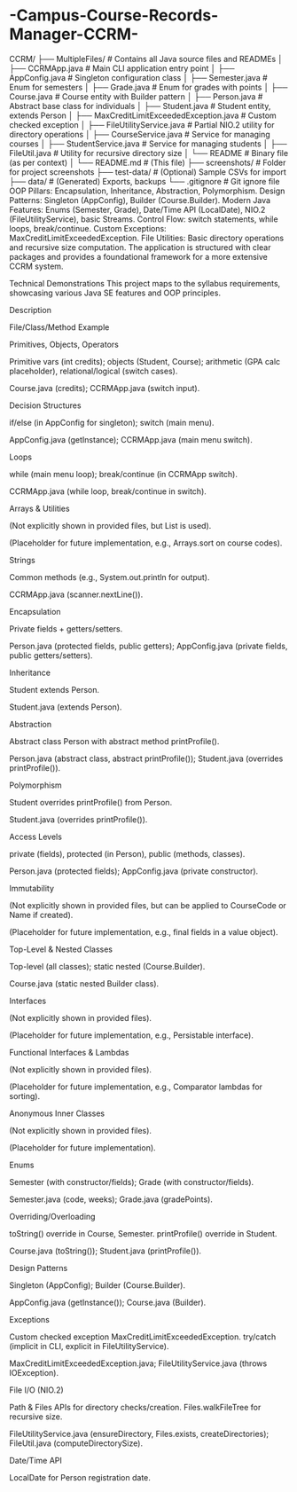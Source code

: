 # -Campus-Course-Records-Manager-CCRM-
CCRM/
├── MultipleFiles/            # Contains all Java source files and READMEs
│   ├── CCRMApp.java          # Main CLI application entry point
│   ├── AppConfig.java        # Singleton configuration class
│   ├── Semester.java         # Enum for semesters
│   ├── Grade.java            # Enum for grades with points
│   ├── Course.java           # Course entity with Builder pattern
│   ├── Person.java           # Abstract base class for individuals
│   ├── Student.java          # Student entity, extends Person
│   ├── MaxCreditLimitExceededException.java # Custom checked exception
│   ├── FileUtilityService.java # Partial NIO.2 utility for directory operations
│   ├── CourseService.java    # Service for managing courses
│   ├── StudentService.java   # Service for managing students
│   ├── FileUtil.java         # Utility for recursive directory size
│   └── README                # Binary file (as per context)
│   └── README.md             # (This file)
├── screenshots/              # Folder for project screenshots
├── test-data/                # (Optional) Sample CSVs for import
├── data/                     # (Generated) Exports, backups
└── .gitignore                # Git ignore file
OOP Pillars: Encapsulation, Inheritance, Abstraction, Polymorphism.
Design Patterns: Singleton (AppConfig), Builder (Course.Builder).
Modern Java Features: Enums (Semester, Grade), Date/Time API (LocalDate), NIO.2 (FileUtilityService), basic Streams.
Control Flow: switch statements, while loops, break/continue.
Custom Exceptions: MaxCreditLimitExceededException.
File Utilities: Basic directory operations and recursive size computation.
The application is structured with clear packages and provides a foundational framework for a more extensive CCRM system.


Technical Demonstrations
This project maps to the syllabus requirements, showcasing various Java SE features and OOP principles.



Description

File/Class/Method Example

Primitives, Objects, Operators

Primitive vars (int credits); objects (Student, Course); arithmetic (GPA calc placeholder), relational/logical (switch cases).

Course.java (credits); CCRMApp.java (switch input).

Decision Structures

if/else (in AppConfig for singleton); switch (main menu).

AppConfig.java (getInstance); CCRMApp.java (main menu switch).

Loops

while (main menu loop); break/continue (in CCRMApp switch).

CCRMApp.java (while loop, break/continue in switch).

Arrays & Utilities

(Not explicitly shown in provided files, but List is used).

(Placeholder for future implementation, e.g., Arrays.sort on course codes).

Strings

Common methods (e.g., System.out.println for output).

CCRMApp.java (scanner.nextLine()).

Encapsulation

Private fields + getters/setters.

Person.java (protected fields, public getters); AppConfig.java (private fields, public getters/setters).

Inheritance

Student extends Person.

Student.java (extends Person).

Abstraction

Abstract class Person with abstract method printProfile().

Person.java (abstract class, abstract printProfile()); Student.java (overrides printProfile()).

Polymorphism

Student overrides printProfile() from Person.

Student.java (overrides printProfile()).

Access Levels

private (fields), protected (in Person), public (methods, classes).

Person.java (protected fields); AppConfig.java (private constructor).

Immutability

(Not explicitly shown in provided files, but can be applied to CourseCode or Name if created).

(Placeholder for future implementation, e.g., final fields in a value object).

Top-Level & Nested Classes

Top-level (all classes); static nested (Course.Builder).

Course.java (static nested Builder class).

Interfaces

(Not explicitly shown in provided files).

(Placeholder for future implementation, e.g., Persistable interface).

Functional Interfaces & Lambdas

(Not explicitly shown in provided files).

(Placeholder for future implementation, e.g., Comparator lambdas for sorting).

Anonymous Inner Classes

(Not explicitly shown in provided files).

(Placeholder for future implementation).

Enums

Semester (with constructor/fields); Grade (with constructor/fields).

Semester.java (code, weeks); Grade.java (gradePoints).

Overriding/Overloading

toString() override in Course, Semester. printProfile() override in Student.

Course.java (toString()); Student.java (printProfile()).

Design Patterns

Singleton (AppConfig); Builder (Course.Builder).

AppConfig.java (getInstance()); Course.java (Builder).

Exceptions

Custom checked exception MaxCreditLimitExceededException. try/catch (implicit in CLI, explicit in FileUtilityService).

MaxCreditLimitExceededException.java; FileUtilityService.java (throws IOException).

File I/O (NIO.2)

Path & Files APIs for directory checks/creation. Files.walkFileTree for recursive size.

FileUtilityService.java (ensureDirectory, Files.exists, createDirectories); FileUtil.java (computeDirectorySize).

Date/Time API

LocalDate for Person registration date.
